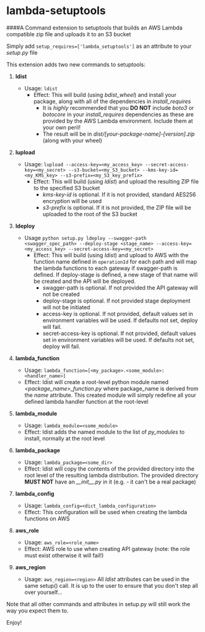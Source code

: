 # lambda-setuptools

####A Command extension to setuptools that builds an AWS Lambda compatible zip file and uploads it to an S3 bucket

Simply add `setup_requires=['lambda_setuptools']` as an attribute to your _setup.py_ file

This extension adds two new commands to setuptools:

1. **ldist**
    * Usage: `ldist`
        * Effect: This will build (using _bdist_wheel_) and install your package, along with all of the dependencies in _install_requires_
            * It is _highly_ recommended that you **DO NOT** include _boto3_ or _botocore_ in your _install_requires_ dependencies as these are provided by the AWS Lambda environment. Include them at your own peril! 
            * The result will be in _dist/[your-package-name]-[version].zip_ (along with your wheel)
2. **lupload**
    * Usage: `lupload --access-key=<my_access_key> --secret-access-key=<my_secret> --s3-bucket=<my_S3_bucket> --kms-key-id=<my_KMS_key> --s3-prefix=<my_S3_key_prefix>`
        * Effect: This will build (using _ldist_) and upload the resulting ZIP file to the specified S3 bucket
            * _kms-key-id_ is optional. If it is not provided, standard AES256 encryption will be used
            * _s3-prefix_ is optional. If it is not provided, the ZIP file will be uploaded to the root of the S3 bucket
3. **ldeploy**
    * Usage `python setup.py ldeploy --swagger-path <swagger_spec_path> --deploy-stage <stage_name> --access-key=<my_access_key> --secret-access-key=<my_secret>`
        * Effect: This will build (using _ldist_) and upload to AWS with the function name defined in `operationId` for each path and will map the lambda functions to each gateway if swagger-path is defined. If deploy-stage is defined, a new stage of that name will be created and the API will be deployed.
            * swagger-path is optional. If not provided the API gateway will not be created
            * deploy-stage is optional. If not provided stage deployment will not be initiated
            * access-key is optional. If not provided, default values set in environment variables will be used. If defaults not set, deploy will fail.
            * secret-access-key is optional. If not provided, default values set in environment variables will be used. If defaults not set, deploy will fail.

1. **lambda_function**
    * Usage: `lambda_function=[<my_package>.<some_module>:<handler_name>]`
    * Effect: ldist will create a root-level python module named *<package_name>_function.py* where package_name is derived from the _name_ attribute. This created module will simply redefine all your defined lambda handler function at the root-level
2. **lambda_module**
    * Usage: `lambda_module=<some_module>`
    * Effect: ldist adds the named module to the list of _py_modules_ to install, normally at the root level
3. **lambda_package**
    * Usage: `lambda_package=<some_dir>`
    * Effect: ldist will copy the contents of the provided directory into the root level of the resulting lambda distribution. The provided directory **MUST NOT** have an *\_\_init__.py* in it (e.g. - it can't be a real package)
4. **lambda_config**
    * Usage: `lambda_config=<dict_lambda_configuration>`
    * Effect: This configuration will be used when creating the lambda functions on AWS
5. **aws_role**
    * Usage: `aws_role=<role_name>`
    * Effect: AWS role to use when creating API gateway (note: the role must exist otherwise it will fail!)
6. **aws_region**
    * Usage: `aws_region=<region>`
All _ldist_ attributes can be used in the same setup() call. It is up to the user to ensure that you don't step all over yourself...

Note that all other commands and attributes in setup.py will still work the way you expect them to.

Enjoy!

